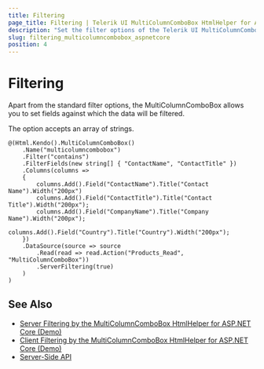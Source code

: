 ```yaml
---
title: Filtering
page_title: Filtering | Telerik UI MultiColumnComboBox HtmlHelper for ASP.NET Core
description: "Set the filter options of the Telerik UI MultiColumnComboBox HtmlHelper for ASP.NET Core (MVC 6 or ASP.NET Core MVC)."
slug: filtering_multicolumncombobox_aspnetcore
position: 4
---
```


# Filtering

Apart from the standard filter options, the MultiColumnComboBox allows you to set fields against which the data will be filtered.

The option accepts an array of strings.

    @(Html.Kendo().MultiColumnComboBox()
        .Name("multicolumncombobox")
        .Filter("contains")
        .FilterFields(new string[] { "ContactName", "ContactTitle" })
        .Columns(columns =>
        {
            columns.Add().Field("ContactName").Title("Contact Name").Width("200px")
            columns.Add().Field("ContactTitle").Title("Contact Title").Width("200px");
            columns.Add().Field("CompanyName").Title("Company Name").Width("200px");
            columns.Add().Field("Country").Title("Country").Width("200px");
        })
        .DataSource(source => source
            .Read(read => read.Action("Products_Read", "MultiColumnComboBox"))
            .ServerFiltering(true)
        )
    )

## See Also

* [Server Filtering by the MultiColumnComboBox HtmlHelper for ASP.NET Core (Demo)](https://demos.telerik.com/aspnet-core/multicolumncombobox/serverfiltering)
* [Client Filtering by the MultiColumnComboBox HtmlHelper for ASP.NET Core (Demo)](https://demos.telerik.com/aspnet-core/multicolumncombobox/clientfiltering)
* [Server-Side API](/api/multicolumncombobox)

